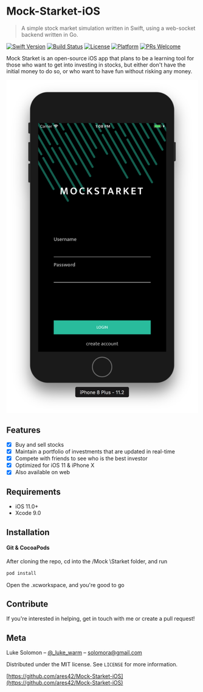 # Mock-Starket-iOS
> A simple stock market simulation written in Swift, using a web-socket backend written in Go.

[![Swift Version][swift-image]][swift-url]
[![Build Status][travis-image]][travis-url]
[![License][license-image]][license-url]
[![Platform](https://img.shields.io/cocoapods/p/LFAlertController.svg?style=flat)](http://cocoapods.org/pods/LFAlertController)
[![PRs Welcome](https://img.shields.io/badge/PRs-welcome-brightgreen.svg?style=flat-square)](http://makeapullrequest.com)

Mock Starket is an open-source iOS app that plans to be a learning tool for those who want to get into investing in stocks, but either don't have the initial money to do so, or who want to have fun without risking any money.


![](header.png)

## Features

- [x] Buy and sell stocks
- [x] Maintain a portfolio of investments that are updated in real-time
- [x] Compete with friends to see who is the best investor
- [x] Optimized for iOS 11 & iPhone X
- [x] Also available on web

## Requirements

- iOS 11.0+
- Xcode 9.0

## Installation

#### Git & CocoaPods

After cloning the repo, cd into the /Mock \Starket folder, and run
``` bash
pod install
```
Open the .xcworkspace, and you're good to go

## Contribute

If you're interested in helping, get in touch with me or create a pull request!

## Meta

Luke Solomon – [@_luke_warm](https://twitter.com/_luke_warm) – solomora@gmail.com

Distributed under the MIT license. See ``LICENSE`` for more information.

[https://github.com/ares42/Mock-Starket-iOS](https://github.com/ares42/Mock-Starket-iOS)

[swift-image]:https://img.shields.io/badge/swift-3.0-orange.svg
[swift-url]: https://swift.org/
[license-image]: https://img.shields.io/badge/License-MIT-blue.svg
[license-url]: LICENSE
[travis-image]: https://img.shields.io/travis/dbader/node-datadog-metrics/master.svg?style=flat-square
[travis-url]: https://travis-ci.org/dbader/node-datadog-metrics
[codebeat-image]: https://codebeat.co/badges/c19b47ea-2f9d-45df-8458-b2d952fe9dad
[codebeat-url]: https://codebeat.co/projects/github-com-vsouza-awesomeios-com
